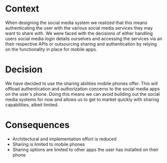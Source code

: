 # Context
When designing the social media system we realized that this means authenticating the user with the various social media services they may want to share with. We were faced with the decisions of either handling users social media login details ourselves and accessing the services via an their respective APIs or outsourcing sharing and authentication by relying on the functionality in place for mobile apps. 

# Decision
We have decided to use the sharing abilities mobile phones offer. This will offload authentication and authorization concerns to the social media apps on the user's phone. Doing this means we can avoid building out the social media systems for now and allows us to get to market quickly with sharing capabilities, albeit limited. 

# Consequences
- Architectural and implementation effort is reduced
- Sharing is limited to mobile phones
- Sharing options are limited to other apps the user has installed on their phone 